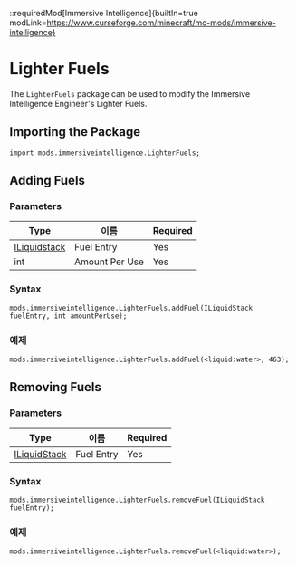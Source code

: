 ::requiredMod[Immersive Intelligence]{builtIn=true modLink=https://www.curseforge.com/minecraft/mc-mods/immersive-intelligence}

# Lighter Fuels

The `LighterFuels` package can be used to modify the Immersive Intelligence Engineer's Lighter Fuels.

## Importing the Package

```zenscript
import mods.immersiveintelligence.LighterFuels;
```

## Adding Fuels

### Parameters

| Type                                           | 이름             | Required |
| ---------------------------------------------- | -------------- | -------- |
| [ILiquidstack](/Vanilla/Liquids/ILiquidstack/) | Fuel Entry     | Yes      |
| int                                            | Amount Per Use | Yes      |

### Syntax

```zenscript
mods.immersiveintelligence.LighterFuels.addFuel(ILiquidStack fuelEntry, int amountPerUse);
```

### 예제

```zenscript
mods.immersiveintelligence.LighterFuels.addFuel(<liquid:water>, 463);
```

## Removing Fuels

### Parameters

| Type                                         | 이름         | Required |
| -------------------------------------------- | ---------- | -------- |
| [ILiquidStack](/Vanilla/Items/ILiquidstack/) | Fuel Entry | Yes      |

### Syntax

```zenscript
mods.immersiveintelligence.LighterFuels.removeFuel(ILiquidStack fuelEntry);
```

### 예제

```zenscript
mods.immersiveintelligence.LighterFuels.removeFuel(<liquid:water>);
```